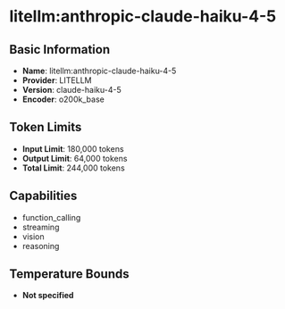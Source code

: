 # litellm:anthropic-claude-haiku-4-5

## Basic Information
- **Name**: litellm:anthropic-claude-haiku-4-5
- **Provider**: LITELLM
- **Version**: claude-haiku-4-5
- **Encoder**: o200k_base

## Token Limits
- **Input Limit**: 180,000 tokens
- **Output Limit**: 64,000 tokens
- **Total Limit**: 244,000 tokens

## Capabilities
- function_calling
- streaming
- vision
- reasoning


## Temperature Bounds
- **Not specified**






